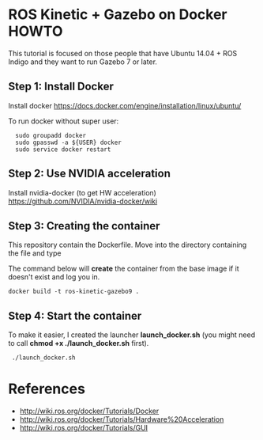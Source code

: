 # ROS Kinetic + Gazebo on Docker HOWTO

This tutorial is focused on those people that have Ubuntu 14.04 + ROS Indigo and they want to run Gazebo 7 or later.

## Step 1: Install Docker
Install docker https://docs.docker.com/engine/installation/linux/ubuntu/

To run docker without super user:

      sudo groupadd docker
      sudo gpasswd -a ${USER} docker
      sudo service docker restart

## Step 2: Use NVIDIA acceleration

Install nvidia-docker (to get HW acceleration) https://github.com/NVIDIA/nvidia-docker/wiki

## Step 3: Creating the container

This repository contain the Dockerfile. Move into the directory containing the file and type

The command below will **create** the container from the base image if it doesn't exist and log you in. 

    docker build -t ros-kinetic-gazebo9 .

## Step 4: Start the container

To make it easier, I created the launcher **launch_docker.sh** (you might need to call **chmod +x ./launch_docker.sh** first).

     ./launch_docker.sh

# References

* http://wiki.ros.org/docker/Tutorials/Docker
* http://wiki.ros.org/docker/Tutorials/Hardware%20Acceleration
* http://wiki.ros.org/docker/Tutorials/GUI

